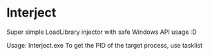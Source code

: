 # Interject
Super simple LoadLibrary injector with safe Windows API usage :D

Usage: Interject.exe <PID> <DLLPATH>
To get the PID of the target process, use tasklist
